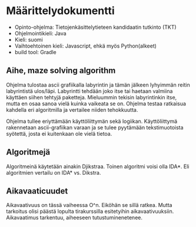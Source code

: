 # Määrittelydokumentti
- Opinto-ohjelma: Tietojenkäsittelytieteen kandidaatin tutkinto (TKT)
- Ohjelmointikieli: Java
- Kieli: suomi
- Vaihtoehtoinen kieli: Javascript, ehkä myös Python(alkeet)
- build tool: Gradle


## Aihe, maze solving algorithm
Ohjelma tulostaa ascii grafiikalla labyrintin ja tämän jälkeen lyhyimmän reitin labyrintistä ulos/läpi. Labyrintti tehdään joko itse tai haetaan valmiina käyttäen siihen tehtyjä paketteja. Mieluummin tekisin labyrintinkin itse, mutta en osaa sanoa vielä kuinka vaikeata se on. Ohjelma testaa ratkaisua kahdella eri algoritmilla ja vertailee niiden tehokkuutta.

Ohjelma tullee eriyttämään käyttöliittymän sekä logiikan. Käyttöliittymä rakennetaan ascii-grafiikan varaan ja se tulee pyytämään tekstimuotoista syötettä, josta ei kuitenkaan ole vielä tietoa.

## Algoritmejä
Algoritmeinä käytetään ainakin Djikstraa. Toinen algoritmi voisi olla IDA*. Eli algoritmien vertailu on IDA* vs. Dikstra.

## Aikavaaticuudet
Aikavaativuus on tässä vaiheessa O^n. Eiköhän se sillä ratkea. Mutta tarkoitus olisi päästä lopulta tirakurssilla esitetyihin aikavaativuuksiin. Aikavaatimus tarkentuu, aiheeseen tutustuminenetenee.